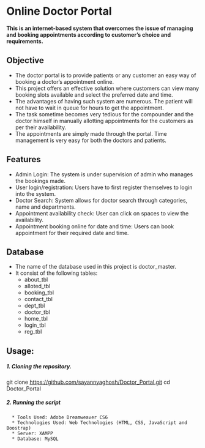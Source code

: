 # Online Doctor Portal
**This is an internet-based system that overcomes the issue of managing
and booking appointments according to customer’s choice and
requirements.**

## Objective
* The doctor portal is to provide patients or any customer an easy way of
booking a doctor’s appointment online. 
* This project offers an effective solution where customers can view many booking slots available and
select the preferred date and time. 
* The advantages of having such system are numerous. The patient will not have to wait in queue for hours to get
the appointment. 
* The task sometime becomes very tedious for the compounder and the doctor himself in manually allotting appointments
for the customers as per their availability.
* The appointments are simply made through the portal. Time management is very easy for both the
doctors and patients.

## Features
* Admin Login: The system is under supervision of admin who
manages the bookings made.
* User login/registration: Users have to first register themselves to
login into the system.
* Doctor Search: System allows for doctor search through categories,
name and departments.
* Appointment availability check: User can click on spaces to view
the availability.
* Appointment booking online for date and time: Users can book
appointment for their required date and time.

## Database
* The name of the database used in this project is doctor_master.
* It consist of the following tables:
    * about_tbl
    * alloted_tbl
    * booking_tbl
    * contact_tbl
    * dept_tbl
    * doctor_tbl
    * home_tbl
    * login_tbl
    * reg_tbl
    
## Usage:

##### 1. Cloning the repository.
  git clone https://github.com/sayannyaghosh/Doctor_Portal.git
  cd Doctor_Portal
  
##### 2. Running the script
      * Tools Used: Adobe Dreamweaver CS6
      * Technologies Used: Web Technologies (HTML, CSS, JavaScript and Boostrap)
      * Server: XAMPP
      * Database: MySQL
